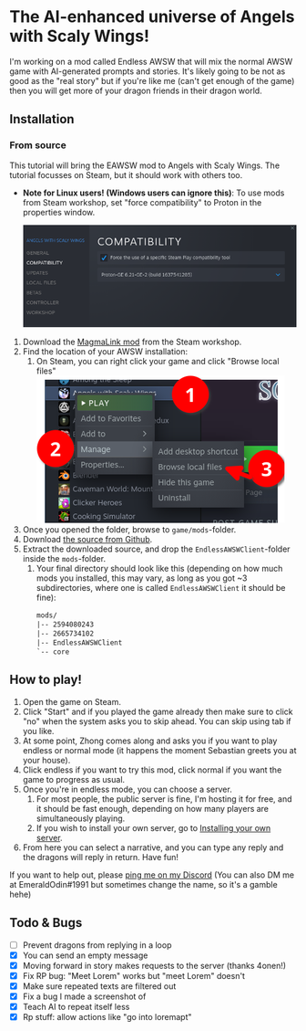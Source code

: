 # The AI-enhanced universe of Angels with Scaly Wings!

I'm working on a mod called Endless AWSW that will mix the normal AWSW game with AI-generated prompts and stories. It's likely going to be not as good as the "real story" but if you're like me (can't get enough of the game) then you will get more of your dragon friends in their dragon world.

## Installation

### From source

This tutorial will bring the EAWSW mod to Angels with Scaly Wings. The tutorial focusses on Steam, but it should work with others too.

- **Note for Linux users! (Windows users can ignore this)**: To use mods from Steam workshop, set "force compatibility" to Proton in the properties window.

    ![Showing game properties where you can set compatibility mode (Linux only)](Images/compatibility_linux.png)

1. Download the [MagmaLink mod](https://steamcommunity.com/sharedfiles/filedetails/?id=2594080243) from the Steam workshop.
2. Find the location of your AWSW installation:
    1. On Steam, you can right click your game and click "Browse local files"
    ![Steam showing the game library, where you right click your game and click "Browse local files"](Images/local_game_annotation.png)
3. Once you opened the folder, browse to `game/mods`-folder.
4. Download [the source from Github](https://github.com/peterwilli/Endless-AWSW/archive/refs/heads/main.zip).
5. Extract the downloaded source, and drop the `EndlessAWSWClient`-folder inside the `mods`-folder.
    1. Your final directory should look like this (depending on how much mods you installed, this may vary, as long as you got ~3 subdirectories, where one is called `EndlessAWSWClient` it should be fine):
        ```
        mods/
        |-- 2594080243
        |-- 2665734102
        |-- EndlessAWSWClient
        `-- core
        ```

## How to play!

1. Open the game on Steam.
2. Click "Start" and if you played the game already then make sure to click "no" when the system asks you to skip ahead. You can skip using tab if you like.
3. At some point, Zhong comes along and asks you if you want to play endless or normal mode (it happens the moment Sebastian greets you at your house).
4. Click endless if you want to try this mod, click normal if you want the game to progress as usual.
5. Once you're in endless mode, you can choose a server.
    1. For most people, the public server is fine, I'm hosting it for free, and it should be fast enough, depending on how many players are simultaneously playing.
    2. If you wish to install your own server, go to [Installing your own server](Installing%20your%20own%20server.md).
6. From here you can select a narrative, and you can type any reply and the dragons will reply in return. Have fun!  

If you want to help out, please [ping me on my Discord](https://discord.gg/gKcb5U3) (You can also DM me at EmeraldOdin#1991 but sometimes change the name, so it's a gamble hehe)

## Todo & Bugs

- [ ] Prevent dragons from replying in a loop
- [x] You can send an empty message
- [x] Moving forward in story makes requests to the server (thanks 4onen!)
- [x] Fix RP bug: "Meet Lorem" works but "meet Lorem" doesn't
- [x] Make sure repeated texts are filtered out
- [x] Fix a bug I made a screenshot of
- [x] Teach AI to repeat itself less
- [x] Rp stuff: allow actions like "go into loremapt"
